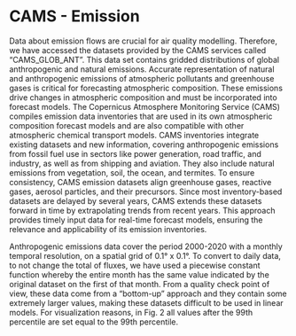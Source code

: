 # CAMS - Emission

Data about emission flows are crucial for air quality modelling. Therefore, we have accessed the datasets provided by the CAMS services called “CAMS_GLOB_ANT”. This data set contains gridded distributions of global anthropogenic and natural emissions. Accurate representation of natural and anthropogenic emissions of atmospheric pollutants and greenhouse gases is critical for forecasting atmospheric composition. These emissions drive changes in atmospheric composition and must be incorporated into forecast models. The Copernicus Atmosphere Monitoring Service (CAMS) compiles emission data inventories that are used in its own atmospheric composition forecast models and are also compatible with other atmospheric chemical transport models. CAMS inventories integrate existing datasets and new information, covering anthropogenic emissions from fossil fuel use in sectors like power generation, road traffic, and industry, as well as from shipping and aviation. They also include natural emissions from vegetation, soil, the ocean, and termites. To ensure consistency, CAMS emission datasets align greenhouse gases, reactive gases, aerosol particles, and their precursors. Since most inventory-based datasets are delayed by several years, CAMS extends these datasets forward in time by extrapolating trends from recent years. This approach provides timely input data for real-time forecast models, ensuring the relevance and applicability of its emission inventories. 

Anthropogenic emissions data cover the period 2000-2020 with a monthly temporal resolution, on a spatial grid of 0.1° x 0.1°. To convert to daily data, to not change the total of fluxes, we have used a piecewise constant function whereby the entire month has the same value indicated by the original dataset on the first of that month. From a quality check point of view, these data come from a “bottom-up” approach and they contain some extremely larger values, making these datasets difficult to be used in linear models. For visualization reasons, in Fig. 2 all values after the 99th percentile are set equal to the 99th percentile.
